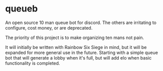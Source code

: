 # queueb
An open source 10 man queue bot for discord. The others are irritating to configure, cost money, or are deprecated.

The priority of this project is to make organizing ten mans not pain.

It will initially be written with Rainbow Six Siege in mind, but it will be expanded for more general use in the future.
Starting with a simple queue bot that will generate a lobby when it's full, but will add elo when basic functionality is completed.
